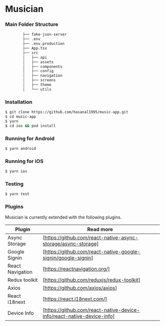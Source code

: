 # Musician
### Main Folder Structure
```bash
        ├── fake-json-server
        ├── .env
        ├── .env.production
        ├── App.tsx
        ├── src
        │   ├── api
        │   ├── assets
        │   ├── components
        │   ├── config
        │   ├── navigation
        │   ├── screens
        │   ├── theme
        │   └── utils
```
### Installation
```sh
$ git clone https://github.com/hasanal1995/music-app.git
$ cd music-app
$ yarn
$ cd ios && pod install
```
### Running for Android
```sh
$ yarn android
```
### Running for iOS
```sh
$ yarn ios
```

### Testing
```sh
$ yarn test
```
### Plugins

Musician is currently extended with the following plugins.

| Plugin | Read more |
| ------ | ------ |
| Async Storage | [https://github.com/react-native-async-storage/async-storage]
| Google Signin | [https://github.com/react-native-google-signin/google-signin]
| React Navigation | [https://reactnavigation.org/]
| Redux toolkit | [https://github.com/reduxjs/redux-toolkit]
| Axios | [https://github.com/axios/axios]
| React i18next | [https://react.i18next.com/]
| Device Info | [https://github.com/react-native-device-info/react-native-device-info]
